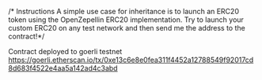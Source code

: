 
/* Instructions
A simple use case for inheritance is to launch an ERC20 token using the OpenZepellin ERC20 implementation. Try to launch your 
custom ERC20 on any test network and then send me the address to the contract!*/

Contract deployed to goerli testnet
https://goerli.etherscan.io/tx/0xe13c6e8e0fea311f4452a12788549f92017cd8d683f4522e4aa5a142ad4c3abd